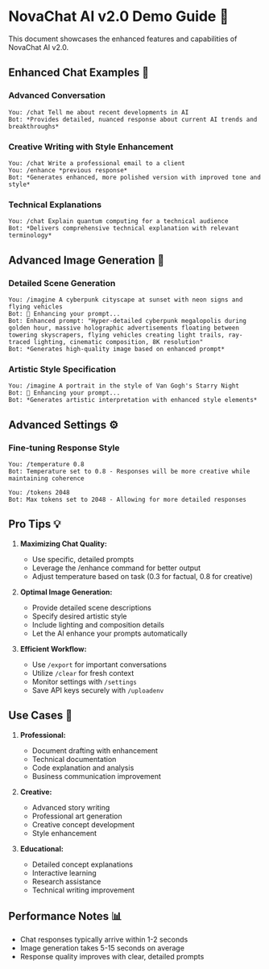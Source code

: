 # NovaChat AI v2.0 Demo Guide 🚀

This document showcases the enhanced features and capabilities of NovaChat AI v2.0.

## Enhanced Chat Examples 💬

### Advanced Conversation
```
You: /chat Tell me about recent developments in AI
Bot: *Provides detailed, nuanced response about current AI trends and breakthroughs*
```

### Creative Writing with Style Enhancement
```
You: /chat Write a professional email to a client
You: /enhance *previous response*
Bot: *Generates enhanced, more polished version with improved tone and style*
```

### Technical Explanations
```
You: /chat Explain quantum computing for a technical audience
Bot: *Delivers comprehensive technical explanation with relevant terminology*
```

## Advanced Image Generation 🎨

### Detailed Scene Generation
```
You: /imagine A cyberpunk cityscape at sunset with neon signs and flying vehicles
Bot: 🎨 Enhancing your prompt...
Bot: Enhanced prompt: "Hyper-detailed cyberpunk megalopolis during golden hour, massive holographic advertisements floating between towering skyscrapers, flying vehicles creating light trails, ray-traced lighting, cinematic composition, 8K resolution"
Bot: *Generates high-quality image based on enhanced prompt*
```

### Artistic Style Specification
```
You: /imagine A portrait in the style of Van Gogh's Starry Night
Bot: 🎨 Enhancing your prompt...
Bot: *Generates artistic interpretation with enhanced style elements*
```

## Advanced Settings ⚙️

### Fine-tuning Response Style
```
You: /temperature 0.8
Bot: Temperature set to 0.8 - Responses will be more creative while maintaining coherence

You: /tokens 2048
Bot: Max tokens set to 2048 - Allowing for more detailed responses
```

## Pro Tips 💡

1. **Maximizing Chat Quality:**
   - Use specific, detailed prompts
   - Leverage the /enhance command for better output
   - Adjust temperature based on task (0.3 for factual, 0.8 for creative)

2. **Optimal Image Generation:**
   - Provide detailed scene descriptions
   - Specify desired artistic style
   - Include lighting and composition details
   - Let the AI enhance your prompts automatically

3. **Efficient Workflow:**
   - Use `/export` for important conversations
   - Utilize `/clear` for fresh context
   - Monitor settings with `/settings`
   - Save API keys securely with `/uploadenv`

## Use Cases 🎯

1. **Professional:**
   - Document drafting with enhancement
   - Technical documentation
   - Code explanation and analysis
   - Business communication improvement

2. **Creative:**
   - Advanced story writing
   - Professional art generation
   - Creative concept development
   - Style enhancement

3. **Educational:**
   - Detailed concept explanations
   - Interactive learning
   - Research assistance
   - Technical writing improvement

## Performance Notes 📊

- Chat responses typically arrive within 1-2 seconds
- Image generation takes 5-15 seconds on average
- Response quality improves with clear, detailed prompts
